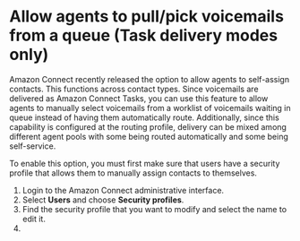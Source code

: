 # Allow agents to pull/pick voicemails from a queue (Task delivery modes only)
Amazon Connect recently released the option to allow agents to self-assign contacts. This functions across contact types. Since voicemails are delivered as Amazon Connect Tasks, you can use this feature to allow agents to manually select voicemails from a worklist of voicemails waiting in queue instead of having them automatically route. Additionally, since this capability is configured at the routing profile, delivery can be mixed among different agent pools with some being routed automatically and some being self-service. 

To enable this option, you must first make sure that users have a security profile that allows them to manually assign contacts to themselves. 
1.  Login to the Amazon Connect administrative interface. 
1.  Select **Users** and choose **Security profiles**.
1.  Find the security profile that you want to modify and select the name to edit it.
1.  